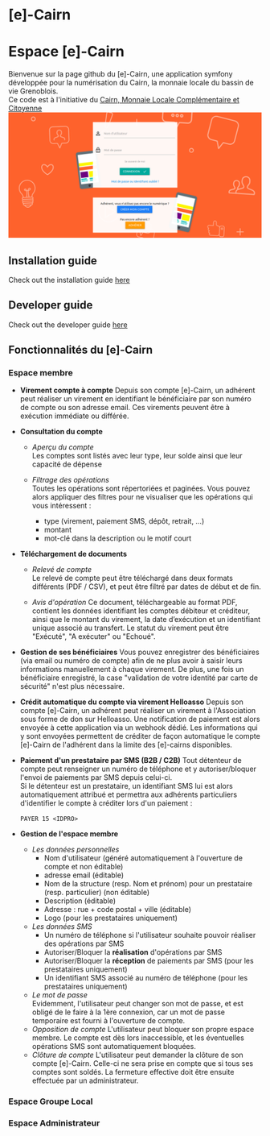 [e]-Cairn
=======

# Espace  [e]-Cairn
Bienvenue sur la page github du [e]-Cairn, une application symfony développée pour la numérisation du Cairn, la monnaie locale du bassin de vie Grenoblois.  
Ce code est à l'initiative du [Cairn, Monnaie Locale Complémentaire et Citoyenne](https://www.cairn-monnaie.com/)
![login page](/docs/images/CEL_connexion.png)

## Installation guide       
  Check out the installation guide [here](https://github.com/cairn-monnaie/cel/blob/master/docs/install.md)  

## Developer guide       
  Check out the developer guide [here](https://github.com/cairn-monnaie/cel/blob/master/docs/dev.md)  

## Fonctionnalités du [e]-Cairn

### Espace membre
  * **Virement compte à compte**
    Depuis son compte [e]-Cairn, un adhérent peut réaliser un virement en identifiant le bénéficiaire par son numéro de compte ou son adresse email. Ces virements peuvent être à exécution immédiate ou différée.

  * **Consultation du compte**
    * _Aperçu du compte_  
      Les comptes sont listés avec leur type, leur solde ainsi que leur capacité de dépense

    * _Filtrage des opérations_  
      Toutes les opérations sont répertoriées et paginées. Vous pouvez alors appliquer des filtres pour ne visualiser que les opérations qui vous intéressent :  
        * type (virement, paiement SMS, dépôt, retrait, …)
        * montant
        * mot-clé dans la description ou le motif court
      
  * **Téléchargement de documents**  
    * _Relevé de compte_  
      Le relevé de compte peut être téléchargé dans deux formats différents (PDF / CSV), et peut être filtré par dates de début et de fin.
      
    * _Avis d'opération_
      Ce document, téléchargeable au format PDF, contient les données identifiant les comptes débiteur et créditeur, ainsi que le montant du virement, la date d’exécution et un identifiant unique associé au transfert. Le statut du virement peut être "Exécuté", "A exécuter" ou "Echoué".

  * **Gestion de ses bénéficiaires**
    Vous pouvez enregistrer des bénéficiaires (via email ou numéro de compte) afin de ne plus avoir à saisir leurs informations manuellement à chaque virement. De plus, une fois un bénéficiaire enregistré, la case "validation de votre identité par carte de sécurité" n'est plus nécessaire.

  * **Crédit automatique du compte via virement Helloasso**
    Depuis son compte [e]-Cairn, un adhérent peut réaliser un virement à l'Association sous forme de don sur Helloasso. Une notification de paiement est alors envoyée à cette application via un webhook dédié. Les informations qui y sont envoyées permettent de créditer de façon automatique le compte [e]-Cairn de l'adhérent dans la limite des [e]-cairns disponibles.

  * **Paiement d'un prestataire par SMS (B2B / C2B)**
    Tout détenteur de compte peut renseigner un numéro de téléphone et y autoriser/bloquer l'envoi de paiements par SMS depuis celui-ci.  
    Si le détenteur est un prestataire, un identifiant SMS lui est alors automatiquement attribué et permettra aux adhérents particuliers d'identifier le compte à créditer lors d'un paiement : 
    ``` 
    PAYER 15 <IDPRO>
    ```
  * **Gestion de l'espace membre**
    * _Les données personnelles_
        * Nom d'utilisateur (généré automatiquement à l'ouverture de compte et non éditable) 
        * adresse email  (éditable)
        * Nom de la structure (resp. Nom et prénom) pour un prestataire (resp. particulier) (non  éditable)
        * Description (éditable)
        * Adresse : rue + code postal + ville (éditable)
        * Logo (pour les prestataires uniquement)  
    * _Les données SMS_
        * Un numéro de téléphone si l'utilisateur souhaite pouvoir réaliser des opérations par SMS
        * Autoriser/Bloquer la **réalisation** d'opérations par SMS
        * Autoriser/Bloquer la **réception** de paiements par SMS (pour les prestataires uniquement)
        * Un identifiant SMS associé  au numéro de téléphone (pour les prestataires uniquement)  
    * _Le mot de passe_  
        Evidemment, l'utilisateur peut changer son mot de passe, et est obligé de le faire à la 1ère connexion, car un mot de passe temporaire est fourni à l'ouverture de compte.
    * _Opposition de compte_
        L'utilisateur peut bloquer son propre espace membre. Le compte est dès lors inaccessible, et les éventuelles opérations SMS sont automatiquement bloquées. 
    * _Clôture de compte_
        L'utilisateur peut demander la clôture de son compte [e]-Cairn. Celle-ci ne sera prise en compte que si tous ses comptes sont soldés. La fermeture effective doit être ensuite effectuée par un administrateur.
### Espace Groupe Local

### Espace Administrateur
